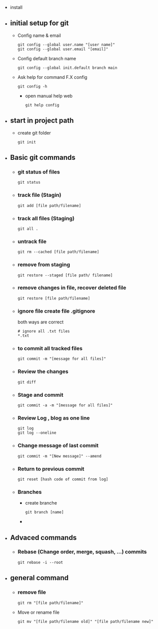 - install
- ## initial setup  for git
	- Config name & email
	  
	  ```shell
	  git config --global user.name "[user name]"
	  git config --global user.email "[email]"
	  ```
	- Config default branch name
	  
	  ```shell
	  git config --global init.default branch main
	  ```
	- Ask help for command F.X config
	  
	  ```shell
	  git config -h
	  ```
		- open manual help web
		  
		  ```shell
		  git help config
		  ```
- ## start in project path
	- create git folder 
	  
	  ```shell
	  git init	
	  ```
- ## Basic git commands
	- ### git status of files
	  
	  ```shell
	  git status
	  ```
	- ### track file (Stagin)
	  
	  ```shell
	  git add [file path/filename]
	  ```
	- ### track all files (Staging)
	  
	  ```shell
	  git all .
	  ```
	- ### untrack file
	  
	  ```shell
	  git rm --cached [file path/filename]
	  ```
	- ### remove from staging
	  
	  ```shell
	  git restore --staged [file path/ filename]
	  ```
	- ### remove changes in file, recover deleted file
	  ```shell
	  git restore [file path/filename]
	  ```
	- ### ignore file create file .gitignore
	  both ways are correct
	  
	  ```shell
	  # ignore all .txt files
	  *.txt
	  ```
	- ### to commit all tracked files
	  
	  ```shell
	  git commit -m "[message for all files]"
	  ```
	- ### Review the changes 
	  
	  ```shell
	  git diff
	  ```
	- ### Stage and commit 
	  
	  ```shell
	  git commit -a -m "[message for all files]"
	  ```
	- ### Review Log , blog as one line
	  
	  ```git log
	  git log
	  git log --oneline
	  ```
	- ### Change message of last commit
	  
	  ```shell
	  git commit -m "[New message]" --amend
	  ```
	- ### Return to previous commit 
	  
	  ```shell
	  git reset [hash code of commit from log]
	  ```
	- ### Branches
		- create branche
		  
		  ```shell
		  git branch [name]
		  ```
		-
- ## Advaced commands
	- ### Rebase (Change order, merge, squash, ...) commits 
	  
	  ```shell
	  git rebase -i --root
	  ```
- ## general command
	- ### remove file
	  
	  ```shell
	  git rm "[file path/filename]"
	  ```
	- Move or rename file
	  
	  ```shell
	  git mv "[file path/filename old]" "[file path/filename new]"
	  ```